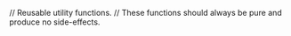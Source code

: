 // Reusable utility functions.
// These functions should always be pure and produce no side-effects.
